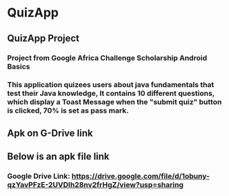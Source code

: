 # QuizApp

## QuizApp Project

### Project from Google Africa Challenge Scholarship Android Basics
### This application quizees users about java fundamentals that test their Java knowledge, It contains 10 different questions, which display a Toast Message when the "submit quiz" button is clicked, 70% is set as pass mark.

## Apk on G-Drive link
## Below is an apk file link

### Google Drive Link: https://drive.google.com/file/d/1obuny-qzYavPFzE-2UVDIh28nv2frHgZ/view?usp=sharing


